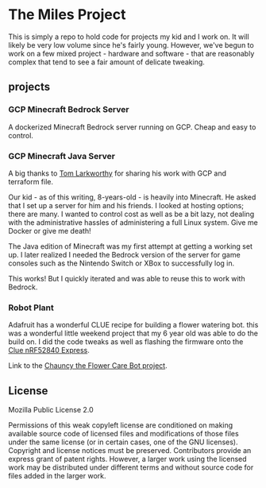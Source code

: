 # The Miles Project
This is simply a repo to hold code for projects my kid and I work on. It will
likely be very low volume since he's fairly young. However, we've begun to work
on a few mixed project - hardware and software - that are reasonably complex
that tend to see a fair amount of delicate tweaking.

## projects

### GCP Minecraft Bedrock Server
A dockerized Minecraft Bedrock server running on GCP. Cheap and easy to control.

### GCP Minecraft Java Server
A big thanks to [Tom Larkworthy](https://futurice.com/blog/friends-and-family-minecraft-server-terraform-recipe) for sharing his work with GCP and terraform file.

Our kid - as of this writing, 8-years-old - is heavily into Minecraft. He asked that I set up a server for
him and his friends. I looked at hosting options; there are many. I wanted to control cost as well as be a
bit lazy, not dealing with the administrative hassles of administering a full Linux system. Give me Docker or
give me death!

The Java edition of Minecraft was my first attempt at getting a working set up. I later realized I needed
the Bedrock version of the server for game consoles such as the Nintendo Switch or XBox to successfully 
log in.

This works! But I quickly iterated and was able to reuse this to work with Bedrock.

### Robot Plant

Adafruit has a wonderful CLUE recipe for building a flower watering bot. this
was a wonderful little weekend project that my 6 year old was able to do the
build on. I did the code tweaks as well as flashing the firmware onto the
[Clue nRF52840 Express](https://www.adafruit.com/product/4500).

Link to the [Chauncy the Flower Care Bot project](https://learn.adafruit.com/chauncey-flower-watering-bot-clue/overview).

## License

Mozilla Public License 2.0

Permissions of this weak copyleft license are conditioned on making available source code of licensed files and modifications of those files under the same license (or in certain cases, one of the GNU licenses). Copyright and license notices must be preserved. Contributors provide an express grant of patent rights. However, a larger work using the licensed work may be distributed under different terms and without source code for files added in the larger work.
